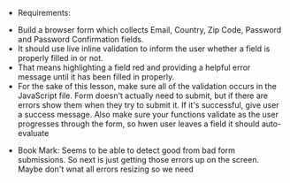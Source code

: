 -   Requirements:

*   Build a browser form which collects Email, Country, Zip Code, Password and Password Confirmation fields.
*   It should use live inline validation to inform the user whether a field is properly filled in or not.
*   That means highlighting a field red and providing a helpful error message until it has been filled in properly.
*   For the sake of this lesson, make sure all of the validation occurs in the JavaScript file. Form doesn't actually need to submit, but if there are errors show them when they try to submit it. If it's successful, give user a success message. Also make sure your functions validate as the user progresses
    through the form, so hwen user leaves a field it should auto-evaluate

-   Book Mark: Seems to be able to detect good from bad form submissions. So next is just getting those errors up on the screen. Maybe don't wnat all errors resizing so we need
